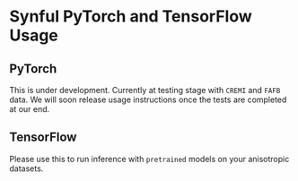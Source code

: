# Synful PyTorch and TensorFlow Usage

## PyTorch
This is under development. Currently at testing stage with `CREMI` and `FAFB` data.
We will soon release usage instructions once the tests are completed at our end.

## TensorFlow 
Please use this to run inference with `pretrained` models on your anisotropic datasets.

